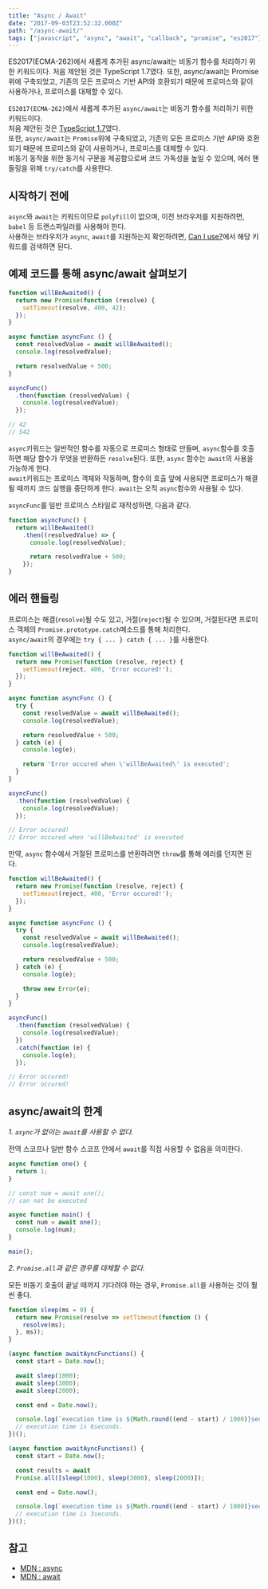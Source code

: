 ```yaml
---
title: "Async / Await"
date: "2017-09-03T23:52:32.000Z"
path: "/async-await/"
tags: ["javascript", "async", "await", "callback", "promise", "es2017"]
---
```


ES2017(ECMA-262)에서 새롭게 추가된 async/await는 비동기 함수를 처리하기 위한 키워드이다. 처음 제안된 것은 TypeScript 1.7였다.  또한, async/await는 Promise위에 구축되었고, 기존의 모든 프로미스 기반 API와 호환되기 때문에 프로미스와 같이 사용하거나, 프로미스를 대체할 수 있다.

`ES2017(ECMA-262)`에서 새롭게 추가된 `async/await`는 비동기 함수를 처리하기 위한 키워드이다.<br />
처음 제안된 것은 [TypeScript 1.7](https://blogs.msdn.microsoft.com/typescript/2015/11/30/announcing-typescript-1-7/)였다.<br />
또한, `async/await`는 `Promise`위에 구축되었고, 기존의 모든 프로미스 기반 API와 호환되기 때문에 프로미스와 같이 사용하거나, 프로미스를 대체할 수 있다.<br />
비동기 동작을 위한 동기식 구문을 제공함으로써 코드 가독성을 높일 수 있으며, 에러 핸들링을 위해 `try/catch`를 사용한다.

## 시작하기 전에
`async`와 `await`는 키워드이므로 `polyfill`이 없으며, 이전 브라우저를 지원하려면, `babel` 등 트랜스파일러를 사용해야 한다.<br />
사용하는 브라우저가 `async`, `await`를 지원하는지 확인하려면, [Can I use?](http://caniuse.com/)에서 해당 키워드를 검색하면 된다.

## 예제 코드를 통해 async/await 살펴보기
```js
function willBeAwaited() {
  return new Promise(function (resolve) {
    setTimeout(resolve, 400, 42);
  });
}

async function asyncFunc () {
  const resolvedValue = await willBeAwaited();
  console.log(resolvedValue);

  return resolvedValue + 500;
}

asyncFunc()
  .then(function (resolvedValue) {
    console.log(resolvedValue);
  });

// 42
// 542
```

`async`키워드는 일반적인 함수를 자동으로 프로미스 형태로 만들며, `async`함수를 호출하면 해당 함수가 무엇을 반환하든 `resolve`된다. 또한, `async` 함수는 `await`의 사용을 가능하게 한다.<br />
`await`키워드는 프로미스 객체와 작동하며, 함수의 호출 앞에 사용되면 프로미스가 해결될 때까지 코드 실행을 중단하게 한다. `await`는 오직 `async`함수와 사용될 수 있다.

`asyncFunc`를 일반 프로미스 스타일로 재작성하면, 다음과 같다.

```js
function asyncFunc() {
  return willBeAwaited()
    .then((resolvedValue) => {
      console.log(resolvedValue);

      return resolvedValue + 500;
    });
}
```

## 에러 핸들링
프로미스는 해결(`resolve`)될 수도 있고, 거절(`reject`)될 수 있으며, 거절된다면 프로미스 객체의 `Promise.prototype.catch`메소드를 통해 처리한다.<br />
`async/await`의 경우에는 `try { ... } catch { ... }`를 사용한다.

```js
function willBeAwaited() {
  return new Promise(function (resolve, reject) {
    setTimeout(reject, 400, 'Error occured!');
  });
}

async function asyncFunc () {
  try {
    const resolvedValue = await willBeAwaited();
    console.log(resolvedValue);

    return resolvedValue + 500;
  } catch (e) {
    console.log(e);

    return 'Error occured when \'willBeAwaited\' is executed';
  }
}

asyncFunc()
  .then(function (resolvedValue) {
    console.log(resolvedValue);
  });

// Error occured!
// Error occured when 'willBeAwaited' is executed
```

만약, `async` 함수에서 거절된 프로미스를 반환하려면 `throw`를 통해 에러를 던지면 된다.

```js
function willBeAwaited() {
  return new Promise(function (resolve, reject) {
    setTimeout(reject, 400, 'Error occured!');
  });
}

async function asyncFunc () {
  try {
    const resolvedValue = await willBeAwaited();
    console.log(resolvedValue);

    return resolvedValue + 500;
  } catch (e) {
    console.log(e);

    throw new Error(e);
  }
}

asyncFunc()
  .then(function (resolvedValue) {
    console.log(resolvedValue);
  })
  .catch(function (e) {
    console.log(e);
  });

// Error occured!
// Error occured!
```

## async/await의 한계
*1. `async`가 없이는 `await`를 사용할 수 없다.*

전역 스코프나 일반 함수 스코프 안에서 `await`를 직접 사용할 수 없음을 의미한다.

```js
async function one() {
  return 1;
}

// const num = await one();
// can not be executed

async function main() {
  const num = await one();
  console.log(num);
}

main();
```

*2. `Promise.all`과 같은 경우를 대체할 수 없다.*

모든 비동기 호출이 끝날 때까지 기다려야 하는 경우, `Promise.all`을 사용하는 것이 훨씬 좋다.

```js
function sleep(ms = 0) {
  return new Promise(resolve => setTimeout(function () {
    resolve(ms);
  }, ms));
}

(async function awaitAyncFunctions() {
  const start = Date.now();

  await sleep(1000);
  await sleep(3000);
  await sleep(2000);

  const end = Date.now();

  console.log(`execution time is ${Math.round((end - start) / 1000)}seconds.`);
  // execution time is 6seconds.
})();

(async function awaitAyncFunctions() {
  const start = Date.now();

  const results = await
  Promise.all([sleep(1000), sleep(3000), sleep(2000)]);

  const end = Date.now();

  console.log(`execution time is ${Math.round((end - start) / 1000)}seconds.`);
  // execution time is 3seconds.
})();
```

## 참고
- [MDN : async](https://developer.mozilla.org/en-US/docs/Web/JavaScript/Reference/Statements/async_function)
- [MDN : await](https://developer.mozilla.org/en-US/docs/Web/JavaScript/Reference/Operators/await)
